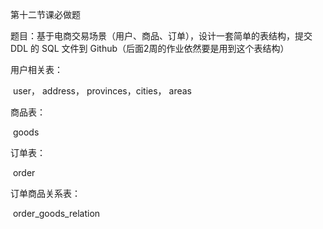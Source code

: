 第十二节课必做题

题目：基于电商交易场景（用户、商品、订单），设计一套简单的表结构，提交DDL 的 SQL 文件到 Github（后面2周的作业依然要是用到这个表结构）

用户相关表：

​	user， address， provinces，cities， areas

商品表：

​	goods

订单表：

​	order

订单商品关系表：

​	order_goods_relation